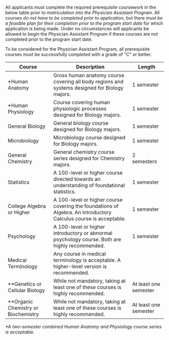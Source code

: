 All applicants must complete the required prerequisite coursework in the below table _prior to matriculation into the Physician Assistant Program_. All courses _do not have to be completed prior to application_, but there _must be a feasible plan for their completion prior to the program start date_ for which application is being made. Under no circumstances will applicants be allowed to begin the Physician Assistant Program if these courses are not completed prior to the program start date.

To be considered for the Physician Assistant Program, all prerequisite courses must be successfully completed with a grade of "C" or better.

|                 Course                |                                                   Description                                                    |         Length        |
|---------------------------------------|------------------------------------------------------------------------------------------------------------------|-----------------------|
| \*Human Anatomy                       | Gross human anatomy course covering all body regions and systems designed for Biology majors.                    | 1 semester            |
| \*Human Physiology                    | Course covering human physiologic processes designed for Biology majors.                                         | 1 semester            |
| General Biology                       | General biology course designed for Biology majors.                                                              | 1 semester            |
| Microbiology                          | Microbiology course designed for Biology majors.                                                                 | 1 semester            |
| General Chemistry                     | General chemistry course series designed for Chemistry majors.                                                   | 2 semesters           |
| Statistics                            | A 100-level or higher course directed towards an understanding of foundational statistics.                       | 1 semester            |
| College Algebra or Higher             | A 100-level or higher course covering the foundations of Algebra. An introductory Calculus course is acceptable. | 1 semester            |
| Psychology                            | A 100-level or higher introductory or abnormal psychology course. Both are highly recommended.                   | 1 semester            |
| Medical Terminology                   | Any course in medical terminology is acceptable. A higher-level version is recommended.                          |                       |
| \*\*Genetics or Cellular Biology      | While not mandatory, taking at least one of these courses is highly recommended.                                 | At least one semester |
| \*\*Organic Chemistry or Biochemistry | While not mandatory, taking at least one of these courses is highly recommended.                                 | At least one semester |
  
_\*A two-semester combined Human Anatomy and Physiology course series is acceptable._ 



